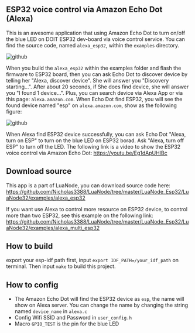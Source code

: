 ## ESP32 voice control via Amazon Echo Dot (Alexa)

This is an awesome application that using Amazon Echo Dot to turn on/off the blue LED on DOIT ESP32 dev-board via voice 
control service. You can find the source code, named `alexa_esp32`, within the `examples` directory. 

![github](https://thumbnail0.baidupcs.com/thumbnail/6fa21b9aacfeedaf8876dd8140e370d3?fid=1443503420-250528-799318689246471&time=1496412000&rt=sh&sign=FDTAER-DCb740ccc5511e5e8fedcff06b081203-kzDcxbKBuEC1EOYkJsiEAMFmCQc%3D&expires=8h&chkv=0&chkbd=0&chkpc=&dp-logid=3547063589870307235&dp-callid=0&size=c710_u400&quality=100 "Amazon Echo Dot & ESP32 board")

When you build the `alexa_esp32` within the examples folder and flash the firmware to ESP32 board, then you can ask 
Echo Dot to discover device by telling her "Alexa, discover device". She will answer you "Discovery starting...". After about
20 seconds, if She does find device, she will answer you "I found 1 device...". Plus, you can search device via Alexa App or 
via this page: `alexa.amazon.com`. When Echo Dot find ESP32, you will see the found device named "esp" on `alexa.amazon.com`, show 
as the following figure:

![github](http://img1.ph.126.net/RePwmcN1MQYP4Hc19Bee1w==/6632003450097703984.png "Alexa found ESP32 device")

When Alexa find ESP32 device successfully, you can ask Echo Dot "Alexa, turn on ESP" to turn on the blue LED on ESP32 borad. Ask 
"Alexa, turn off ESP" to turn off the LED. The following link is a video to show the ESP32 voice control via Amazon Echo Dot: https://youtu.be/Eg1dApUHIBc

## Download source

This app is a part of LuaNode, you can download source code here: https://github.com/Nicholas3388/LuaNode/tree/master/LuaNode_Esp32/LuaNode32/examples/alexa_esp32 

If you want use Alexa to control more resource on ESP32 device, to control more than two ESP32, see 
this example on the following link: https://github.com/Nicholas3388/LuaNode/tree/master/LuaNode_Esp32/LuaNode32/examples/alexa_multi_esp32

## How to build

export your esp-idf path first, input `export IDF_PATH=/your_idf_path` on terminal. Then input `make` to build this project.

## How to config

* The Amazon Echo Dot will find the ESP32 device as `esp`, the name will show on Alexa server. You can change the name by 
changing the string named `device_name` in `alexa.c`
* Config Wifi SSID and Password in `user_config.h`
* Macro `GPIO_TEST` is the pin for the blue LED

